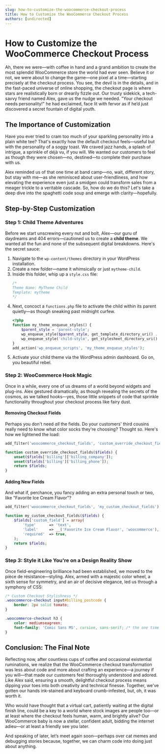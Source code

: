 ```yaml
---
slug: how-to-customize-the-woocommerce-checkout-process
title: How to Customize the WooCommerce Checkout Process
authors: [undirected]
---
```



# How to Customize the WooCommerce Checkout Process

Ah, there we were—with coffee in hand and a grand ambition to create the most splendid WooCommerce store the world had ever seen. Believe it or not, we were about to change the game—one pixel at a time—starting precisely at the checkout process. You see, the devil is in the details, and in the fast-paced universe of online shopping, the checkout page is where stars are realistically born or drearily fizzle out. Our trusty sidekick, a tech-savvy friend named Alex, gave us the nudge we needed. "Your checkout needs personality!" he had exclaimed, face lit with fervor as if he’d just discovered a secret fountain of digital youth.

## The Importance of Customization

Have you ever tried to cram too much of your sparkling personality into a plain white tee? That's exactly how the default checkout feels—useful but with the personality of a soggy toast. We craved jazz hands, a splash of intrigue, a sprinkle of déjà vu, if you will. We wanted our customers to feel as though they were chosen—no, destined—to complete their purchase with us.

Alex reminded us of that one time at band camp—no, wait, different story, but stay with me—as she reminisced about user-friendliness, and how elevating the experience even just a smidgen could transform sales from a meager trickle to a veritable cascade. So, how do we do this? Let's take a deep dive into the spaghetti code soup and emerge with clarity—hopefully.

## Step-by-Step Customization

### Step 1: Child Theme Adventures

Before we start unscrewing every nut and bolt, Alex—our guru of daydreams and 404 errors—cautioned us to create a **child theme**. We wanted all the fun and none of the subsequent digital breakdowns. Here's the secret sauce:

1. Navigate to the `wp-content/themes` directory in your WordPress installation.
2. Create a new folder—name it whimsically or just `mytheme-child`.
3. Inside this folder, whip up a `style.css` file:
   ```css
   /*
   Theme Name: MyTheme Child
   Template: mytheme
   */
   ```
4. Next, concoct a `functions.php` file to activate the child within its parent quietly—as though sneaking past midnight curfew.
   ```php
   <?php
   function my_theme_enqueue_styles() {
       $parent_style = 'parent-style'; 
       wp_enqueue_style($parent_style, get_template_directory_uri() . '/style.css');
       wp_enqueue_style('child-style', get_stylesheet_directory_uri() . '/style.css', array($parent_style));
   }
   add_action('wp_enqueue_scripts', 'my_theme_enqueue_styles');
   ```
5. Activate your child theme via the WordPress admin dashboard. Go on, you beautiful rebel.

### Step 2: WooCommerce Hook Magic

Once in a while, every one of us dreams of a world beyond widgets and plug-ins. Alex gestured dramatically, as though revealing the secrets of the cosmos, as we talked hooks—yes, those little snippets of code that sprinkle functionality throughout your checkout process like fairy dust.

#### Removing Checkout Fields

Perhaps you don't need *all* the fields. Do your customers' third cousins really need to know what color socks they're choosing? Thought so. Here's how we lightened the load:

```php
add_filter('woocommerce_checkout_fields', 'custom_override_checkout_fields');

function custom_override_checkout_fields($fields) {
    unset($fields['billing']['billing_company']);
    unset($fields['billing']['billing_phone']);
    return $fields;
}
```

#### Adding New Fields

And what if, perchance, you fancy adding an extra personal touch or two, like "Favorite Ice Cream Flavor"?

```php
add_filter('woocommerce_checkout_fields', 'my_custom_checkout_fields');

function my_custom_checkout_fields($fields) {
    $fields['custom_field'] = array(
        'type'      => 'text',
        'label'     => __('Favorite Ice Cream Flavor', 'woocommerce'),
        'required'  => true,
    );
    return $fields;
}
```

### Step 3: Style it Like You're on a Design Reality Show

Once field-engineering brilliance had been established, we moved to the pièce de résistance—styling. Alex, armed with a majestic color wheel, a sixth sense for symmetry, and an air of decisive elegance, led us through a symphony of CSS:

```css
/* Custom Checkout Stylishness */
.woocommerce-checkout input#billing_postcode {
    border: 2px solid tomato;
}

.woocommerce-checkout h3 {
    color: mediumseagreen;
    font-family: 'Comic Sans MS', cursive, sans-serif; /* the one time it's acceptable */
}
```

## Conclusion: The Final Note

Reflecting now, after countless cups of coffee and occasional existential ruminations, we realize that the WooCommerce checkout transformation was less about code and more about crafting an experience—a journey if you will—that made our customers feel thoroughly understood and adored. Like Alex said, ensuring a smooth, delightful checkout process means dipping your toes into both creativity and technical finesse. Together, we've gotten our hands ink-stained and keyboard crumb-infested, but, oh, it was worth it.

Who would have thought that a virtual cart, patiently waiting at the digital finish line, could be a key to a world where stock images are people too—or at least where the checkout feels human, warm, and brightly alive? Our WooCommerce baby is now a stellar, confident adult, bidding the internet adieu—or at least a friendly see you later.

And speaking of later, let’s meet again soon—perhaps over cat memes and debugging stories because, together, we can charm code into doing just about anything.